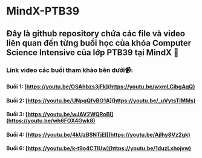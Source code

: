 # MindX-PTB39
## Đây là github repository chứa các file và video liên quan đến từng buổi học của khóa Computer Science Intensive của lớp PTB39 tại MindX 📖
### Link video các buổi tham khảo bên dưới📹:
#### Buổi 1: [https://youtu.be/OSAhbzs3jFk](https://youtu.be/wxmLCibgAqQ)
#### Buổi 2: [https://youtu.be/UNpqQfvBO1A](https://youtu.be/_uVytsTlMMs)
#### Buổi 3: [https://youtu.be/wJAV2WQRoBI](https://youtu.be/wh6FOX4Gwk8)
#### Buổi 4: [https://youtu.be/4kUzBSNTjEI](https://youtu.be/AjIhy8Vz2gk)
#### Buổi 6: [https://youtu.be/k-t9o4CTIUw](https://youtu.be/1duzLxhojvw)
